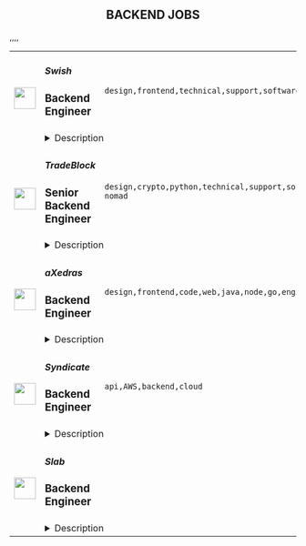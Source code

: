 <div align="center"><h2>BACKEND JOBS</h2></div><table><tr>
                <td width="100" height="100" rowspan="2">
                    <img src="https://remoteok.com/assets/img/jobs/56a0561f5c071a0a5ef8ec3fbedef3a01672384574.png" width="38px" height="auto">
                </td>
                <td width="300">
                    <h5>Swish</h5>
                    <h3>Backend Engineer</h3>
                </td>
                <td width="300">
                    <code>design,frontend,technical,support,software,web,css,mobile,lead,analytics,engineer,engineering,backend,digital nomad</code>
                </td>
                <td width="200">
                <text>1 days ago</text>
                </td>
                <td width="100" rowspan="2">
                <a href="https://remoteOK.com/remote-jobs/remote-backend-engineer-swish-171813" align="right" target="_blank">Apply</a>
                </td>
            </tr>
            <tr>
                <td colspan="3">
                <details><summary>Description</summary>
                <div><span style="font-size:12pt;">The Engineering team at Swish is looking for talented Backend Engineers to create fast, scalable server infrastructures with a focus on the best possible user experiences. You will work closely with a talented team of designers, engineers, and product managers who design, implement and ship mission-critical features. You have prior experience developing high quality backend architecture and are excited about doing that at a company that is transforming the way enterprises run their businesses with a tech-focused, mobile-first mindset. You want to have productive technical discussions with a bias towards analytics and user feedback and contribute to the continuous improvement of our web and mobile experiences.</span></div><div><br></div><div><span style="font-size:12pt;">We are looking for individuals who are passionate about the latest technologies and can lead the design and development of scalable applications. A successful candidate will bring deep analytical ability, software engineering expertise, and the ability to deliver results within a fast-moving, agile environment.</span></div><div><br></div><div><b style="font-size:18px;">Our Stack</b></div><div><br></div><div><span style="font-size:12pt;">â¢ Frontend: React, Redux, ES6, ESLint, CSS Modules, Sass, Babel, Webpack, Flow, Jest</span></div><div><span style="font-size:12pt;">â¢ Backend: Node</span></div><div><span style="font-size:12pt;">â¢ Framework: Express, Next, Meteor</span></div><div><span style="font-size:12pt;">â¢ Datastore: MongoDB, Redis</span></div><div><span style="font-size:12pt;">â¢ Container: Docker</span></div><div><span style="font-size:12pt;">â¢ Hosting: AWS, Heroku</span></div><div><br></div><div><b style="font-size:18px;">A Typical Week</b></div><div><br></div><div><span style="font-size:12pt;">â¢ You'll brainstorm with product managers and designers to conceptualize new features.</span></div><div>â¢ <span style="font-size:12pt;">You'll collaborate with frontend engineers to build new features for a client.</span>
</div><div><span style="font-size:12pt;">â¢ You'll learn about new technologies and discuss potential solutions to problems.</span></div><div><span style="font-size:12pt;">â¢ You'll help our skilled support team triage bugs and troubleshoot production issues.</span></div><div><span style="font-size:12pt;">â¢ You'll mentor other engineers and deeply review code.</span></div><div><br></div><div><b style="font-size:18px;">Requirements</b></div><div><br></div><div><span style="font-size:12pt;">You'll be tasked with developing server infrastructures and applying them at scale to our projects. We look for the following attributes in candidates:</span></div><div><br></div><div><span style="font-size:12pt;">â¢ Strong communication skills.</span></div><div><span style="font-size:12pt;">â¢ Work across disciplines with team members from frontend, backend, design, and product.</span></div><div><span style="font-size:12pt;">â¢ Actively participate in product decisions and improve our development workflow.</span></div><div><span style="font-size:12pt;">â¢ 3+ years of relevant work experience building production server infrastructures, ideally using our stack.Experience with measuring and improving server response times in different conditions and environments.</span></div><div><span style="font-size:12pt;">â¢ Experience with unit and integration testing, continuous integration and deployment workflows.</span></div><div><span style="font-size:12pt;">â¢ Experience with developing REST APIs and integrating third-party APIs.</span></div><div><br></div><div><span style="font-size:12pt;">In all cases, you should be motivated by a desire to solve the most important problems and obtain unprecedented results and eager to push your methods to their maximal performance.</span></div><div><br></div><div><b style="font-size:18px;">Bonus Points</b></div><div><br></div><div><span style="font-size:12pt;">â¢ Degree in STEM field, especially software engineering or computer science related.</span></div><div><span style="font-size:12pt;">â¢ Interested in emerging technology such as machine learning and blockchain.</span></div><div><span style="font-size:12pt;">â¢ Track record of migrating legacy infrastructure to modern stacks.</span></div><div><span style="font-size:12pt;">â¢ Experience in small startÂ­up environments helping large enterprises.</span></div><div><span style="font-size:12pt;">â¢ Experience working with a team, especially a distributed team.</span></div><div><br></div><div><b style="font-size:18px;">About Swish </b></div><div><br></div><div>
<span style="font-size:12pt;">Launched in February 2013, </span><b style="font-size:12pt;"><a href="http://www.swishlabs.com/" class="postings-link" rel="noopener noreferrer nofollow">Swish</a></b><span style="font-size:12pt;"> is a fast-growing business with an innovative working culture and teams spanned across the world with teams in Toronto, San Francisco, Berlin, Auckland, Bruxelles, Medellin, and more. </span>
</div><div><br></div><div><span style="font-size:12pt;">We create products for successful business using cutting-edge technologies: Blockchain, Machine Learning, and Apps Dev. Working with Swish puts you in contact with prestigious brands, wherever your base is. We are a 100% remote-work company because we believe it is everyoneâs choice to live and work the way they prefer.</span></div><div><br></div><div><span style="font-size:12pt;">Work is organized in sprints  - 2 weeks periods to which, as a member of our talent community, you choose to commit. You always have the choice to accept or decline a sprint, or take-on multiple sprints simultaneously. </span></div><div><br></div><div><span style="font-size:12pt;">We let members choose what suits them best depending on their current situation: family, travel, studies, finance. We know life is not linear and we respect the humans behind the screens. </span></div><div><br></div><div>
<span style="font-size:12pt;">Our work ethic relies on six core values: Transparency, Directness, Meritocracy, Autonomy, Responsibility, </span><span style="font-size:16px;">Continuous</span><span style="font-size:12pt;"> Learning.</span>
</div><div><br></div><div><span style="font-size:12pt;">Ensuring a diverse and inclusive workplace where we learn from each other is core to our values. We welcome people of different backgrounds, experiences, abilities, and perspectives. We are an equal opportunity employer and a fun place to work. </span></div><div><br></div><div><span style="font-size:12pt;">Join the future of work today.</span></div><div><br></div><br/><br/>Please mention the word **FAVORABLE** and tag RNS4xODEuODEuNQ== when applying to show you read the job post completely (#RNS4xODEuODEuNQ==). This is a beta feature to avoid spam applicants. Companies can search these words to find applicants that read this and see they're human.
                </details>
                </td>
            </tr>,<tr>
                <td width="100" height="100" rowspan="2">
                    <img src="https://remoteok.com/assets/img/jobs/f80e2ddc26e0f0b143f0b53265e9ae3b1672298134.png" width="38px" height="auto">
                </td>
                <td width="300">
                    <h5>TradeBlock</h5>
                    <h3>Senior Backend Engineer</h3>
                </td>
                <td width="300">
                    <code>design,crypto,python,technical,support,software,code,web,financial,senior,reliability,engineer,linux,backend,digital nomad</code>
                </td>
                <td width="200">
                <text>2 days ago</text>
                </td>
                <td width="100" rowspan="2">
                <a href="https://remoteOK.com/remote-jobs/remote-senior-backend-engineer-tradeblock-171306" align="right" target="_blank">Apply</a>
                </td>
            </tr>
            <tr>
                <td colspan="3">
                <details><summary>Description</summary>
                <div class="content-intro"><p><span style="text-decoration:underline;"><strong>About The Company</strong></span><br><span style="font-weight:400;">TradeBlock is the leading institutional digital assets trading platform. TradeBlock provides standardized connectivity and a powerful suite of tools to capture the end-to-end trade lifecycle for liquidity providers, asset managers, corporate clients, and exchanges, among others.</span></p></div><p><span style="text-decoration:underline;"><strong>About the Role</strong></span></p>
<p><em>Budgeted Salary Range:</em> $175k - $225k</p>
<p>Our engineers build and maintain the technology underpinning our OTC trading platform. They are responsible for core software development, data ingestion, transformation and distribution, as well as measuring and improving the performance of our systems. The ideal candidate will have experience in crypto currencies, capital markets and/or FX, solid understanding of data structures and algorithms, and very strong Python programming skills.</p>
<p> </p>
<p><span style="text-decoration:underline;"><strong>Responsibilities</strong></span></p>
<ul>
<li>Manage multiple systems that communicate with one another via APIs (REST & WebSocket</li>
<li>Develop and maintain applications that support our core business offerings, placing an emphasis on their reliability and performance.</li>
<li>Write and document reliable and reusable code to advance our existing products and to develop new solutions, rigorously adhering to the requirements outlined by our Product team.</li>
<li>Ability to analyze application and performance issues that span multiple interdependent systems in real time.</li>
<li>Provide quick resolutions to production issues.</li>
<li>Contribute technical input for the planning and design process of new and existing systems.</li>
</ul>
<p><span style="text-decoration:underline;"><strong>Requirements </strong></span></p>
<ul>
<li>Advanced Linux experience</li>
<li>Advanced Python experience</li>
<li>Experience with Python frameworks</li>
<li>Understanding of the OSI model and especially proficient understanding of the application layer</li>
<li>Knowledge of AWS</li>
<li>Advanced understanding of the concepts and fundamentals behind modern day Web APIs</li>
</ul>
<p><span style="text-decoration:underline;"><strong>Preferred</strong></span></p>
<ul>
<li>5+ years of experience with Linux</li>
<li>5+ years of experience with Python</li>
<li>3+ years of experience with AWS</li>
<li>3+ years of experience with SQL</li>
<li>Experience with Nginx</li>
<li>Experience with HAProxy</li>
<li>Experience working with software for financial markets (crypto, FX, etc.)</li>
</ul>
<p><span style="text-decoration:underline;"><strong>Technologies</strong></span></p>
<p>AWS, PostgreSQL, Linux, Redis, Python, HAProxy, Javascript, Graphite/Grafana, Nginx, Django, Git</p>
<p> </p><div class="content-conclusion">
<p><span style="text-decoration:underline;"><strong>Benefits Highlights</strong></span></p>
<ul>
<li>90% of Medical, Dental, Vision costs covered by TradeBlock (Coverage starts from day one)</li>
<li>401k Match w/ 5% company match</li>
<li>Flexible PTO (Taking time off is important and encouraged)</li>
<li>Opportunities for Equity in Digital Currency Group</li>
<li>Paid Family Leave for mothers and fathers</li>
<li>All new employees receive a WFH stipend.</li>
</ul>
</div><br/><br/>Please mention the word **ELATION** and tag RNS4xODEuODEuNQ== when applying to show you read the job post completely (#RNS4xODEuODEuNQ==). This is a beta feature to avoid spam applicants. Companies can search these words to find applicants that read this and see they're human.
                </details>
                </td>
            </tr>,<tr>
                <td width="100" height="100" rowspan="2">
                    <img src="https://remoteok.com/assets/img/jobs/6d030db936cd08ad412dd2bb851c72c21672125350.jpg" width="38px" height="auto">
                </td>
                <td width="300">
                    <h5>aXedras</h5>
                    <h3>Backend Engineer</h3>
                </td>
                <td width="300">
                    <code>design,frontend,code,web,java,node,go,engineer,linux,backend,digital nomad</code>
                </td>
                <td width="200">
                <text>4 days ago</text>
                </td>
                <td width="100" rowspan="2">
                <a href="https://remoteOK.com/remote-jobs/remote-backend-engineer-axedras-170338" align="right" target="_blank">Apply</a>
                </td>
            </tr>
            <tr>
                <td colspan="3">
                <details><summary>Description</summary>
                <h3>Who we are</h3>

<p>aXedrasâ¢ vision is to connect and digitalize the precious metal industry. We combine bullion market expertise and cutting-edge information technology to create significant benefits for the stakeholders of the precious metals industry.</p>

<h3>What we do</h3>

<p>aXedrasâ¢ builds and runs the Bullion Integrity Ledgerâ¢ - a trusted digital network based on latest DLT - on which market participants in the precious metals industry can interact with each other to maintain shared ledgers of product and ownership information. The technology of the Bullion Integrity Ledgerâ¢ enables to digitally reflect manifold precious metals industry use cases and applications along the entire value-chain.</p>

<h3>What you will do</h3>

<p>You will have the opportunity to join an innovative and agile IT project within a fast growing and dynamic start-up company. You will to be part of a highly motivated, cross-functional team! You will get the chance to take a driving role in the design and development of the entire stack, with a focus on the microservice components.</p>

<h3>Our Stack</h3>

<p>We develop on GitLab, using Kotlin, Gradle, Docker, NodeJS, React, Terraform and Ansible. An instance of the aXedrasâ¢ stack is composed of a R3 Corda blockchain node, a set of JVM/Spring-Boot-based microservices to control and connect the node to our frontend, and the React-based user interface. Each network member owns its own stack, which is hosted and operated by the customers either on-premise or in the cloud.</p>

<h3>Who we are looking for</h3>

<ul>
        <li>Applications of all seniority levels are welcome but experience with designing and developing backend applications using Java 8 or another JVM language (preferably Kotlin) is expected.</li>
        <li>Masterâs/Bachelorâs degree in computer science or in a related field</li>
        <li>Capable of bootstrapping a backend project from scratch</li>
        <li>Proficient in structuring and developing RESTful API</li>
        <li>Knowledge of Spring Boot, JPA/Hibernate, SQL, Gradle</li>
        <li>Solid understanding of distributed systems, microservice architecture, IPC/RPC and serialization frameworks, web services and network protocols</li>
        <li>Experience with DevOps, CI/CD, build/deployment-automation, Gitlab pipelines, Linux and Docker</li>
        <li>Knowledge of DLT/blockchain and specifically R3 Corda is a plus</li>
        <li>Non JVM experience like Go or Rust experience is a plus</li>
        <li>Understanding of frontend development in React, Angular, etc. is a plus</li>
        <li>Proficient in code versioning with Git</li>
        <li>Fixed (Swiss work permit & residency required) or contractor (remote worldwide, +/- 2h CET preferred) employment is possible</li>
        <li>Proficient in English</li>
        <li>German, Italian or Spanish is a plus</li>
</ul>

<h3>How to apply</h3>

<p>Please send your full application CV. A motivation or cover letter is not required. Also, the diplomas specified in your CV do not have to be attached and will be checked at a later stage.</p><br/><br/>Please mention the word **REVELATION** and tag RNS4xODEuODEuNQ== when applying to show you read the job post completely (#RNS4xODEuODEuNQ==). This is a beta feature to avoid spam applicants. Companies can search these words to find applicants that read this and see they're human.
                </details>
                </td>
            </tr>,<tr>
                <td width="100" height="100" rowspan="2">
                    <img src="https://remotive.com/job/1535605/logo" width="38px" height="auto">
                </td>
                <td width="300">
                    <h5>Syndicate</h5>
                    <h3>Backend Engineer</h3>
                </td>
                <td width="300">
                    <code>api,AWS,backend,cloud</code>
                </td>
                <td width="200">
                <text>2 days ago</text>
                </td>
                <td width="100" rowspan="2">
                <a href="https://remotive.com/remote-jobs/software-dev/backend-engineer-1535605" align="right" target="_blank">Apply</a>
                </td>
            </tr>
            <tr>
                <td colspan="3">
                <details><summary>Description</summary>
                <div class="h1">About Us</div>
<p style="min-height: 1.5em;">Within the next decade, investing will be decentralized, democratized, and community-driven. Syndicate is building the infrastructure to enable this at scale—we’re developing decentralized investing and social networking protocols, advanced legal tech solutions, and a next-gen social networking platform that empowers communities to raise, coordinate, and invest capital like never before.</p>
<p style="min-height: 1.5em;">Founded in Jan 2021, we've raised over $20M from values-aligned leaders who represent a diverse array of industries and communities, including firms like Andreessen Horowitz and its Cultural Leadership Fund, IDEO CoLab Ventures, Variant, Electric Capital, and over 200 others. We've also partnered with and received investment from over 100 community partners.</p>
<p style="min-height: 1.5em;">Our first product allows anyone to start an investing syndicate on the Ethereum for just the cost of gas. The typical fees to set up an investing syndicate average $12,000 which allows us to be up to <strong>1,200x less expensive</strong> than traditional methods. We're using public blockchain technology to expand access to venture capital for entrepreneurs around the world because we believe that venture capital should be widely available rather than only accessible in a small handful of cities.</p>
<p style="min-height: 1.5em;"> </p>
<div class="h2">We're a Remote-First Company</div>
<p style="min-height: 1.5em;">We're proud to be a globally distributed company that's remote forever. Many companies have had to adopt remote work, but you could say we were born into it. That keeps things simple and efficient—you can work from almost anywhere, without worrying about a commute, rigid schedule, or retrofitting old processes into new ways of working.</p>
<p style="min-height: 1.5em;">We’ve built a top-notch remote culture that includes things like a home office stipend, travel reimbursement, and unlimited time off, regular in-person meetups around the world (including at least once a year where we fly the whole company out to a shared summit), and many more benefits to help you do your best work wherever you are.</p>
<p style="min-height: 1.5em;">For most roles, we welcome applicants from anywhere in the world as long as the hours you choose overlap with the Pacific US timezone for meetings.</p>
<p style="min-height: 1.5em;"> </p>
<div class="h2">Diversity and Inclusion</div>
<p style="min-height: 1.5em;">At Syndicate, we're building a fundamentally revolutionary product—one that promises to democratize finance in a way never before attempted. That starts with a diverse, inclusive, affirming, and welcoming team. We are deeply committed to these principles as a core value, and proud to be an equal opportunity workplace. If you're a member of an underrepresented or marginalized group, we strongly encourage you to apply.</p>
<p style="min-height: 1.5em;"> </p>
<div class="h1">The Role</div>
<p style="min-height: 1.5em;">We're looking for a Senior Backend Engineer to architect and build systems at the intersection of our protocol and product engineering teams. You will be at the forefront of building inclusive capital allocation tools in web3 and work with a diverse, world-class team of engineers, designers, and product managers.</p>
<p style="min-height: 1.5em;">We welcome applicants from anywhere in the world, but given the collaborative nature of engineering, the hours you choose must have several hours of overlap with San Francisco's and New York's time zones.</p>
<p style="min-height: 1.5em;">This role will pay between $160,000-$220,000 per year.</p>
<p style="min-height: 1.5em;"><strong>You Will:</strong></p>
<ul style="">
<li style="">
<p style="min-height: 1.5em;">Own and solve challenging problems from end-to-end to create and launch products and features that customers love</p>
</li>
<li style="">
<p style="min-height: 1.5em;">Build across the application and data stack using a variety of modern coding languages and tools (Typescript, Node.js, GraphQL, SQL databases, Solidity, among others)</p>
</li>
<li style="">
<p style="min-height: 1.5em;">Design, build, and deploy systems using serverless architecture that interface with both the frontend and protocol</p>
</li>
<li style="">
<p style="min-height: 1.5em;">Closely collaborate with frontend and protocol engineers, and with cross-functional partners including product managers, designers and company leadership, to ship products that consistently raise the bar</p>
</li>
<li style="">
<p style="min-height: 1.5em;">Lead teams and mentor engineers while building a supportive team culture</p>
</li>
</ul>
<p style="min-height: 1.5em;"><strong>Requirements:</strong></p>
<ul style="">
<li style="">
<p style="min-height: 1.5em;">At least 5 years of experience building scalable backends in a production environment at scale</p>
</li>
<li style="">
<p style="min-height: 1.5em;">Experience working with cloud-first backend frameworks and languages, such as Golang, Rust, or Typescript</p>
</li>
<li style="">
<p style="min-height: 1.5em;">Experience architecting modern applications and data stacks</p>
</li>
<li style="">
<p style="min-height: 1.5em;">Familiarity with building for, and deploying on, modern cloud services such as AWS and GCP</p>
</li>
<li style="">
<p style="min-height: 1.5em;">Familiarity with microservice infrastructure tools, such as Kubernetes and Terraform</p>
</li>
<li style="">
<p style="min-height: 1.5em;">You are self-directed, innovative, and biased towards action in fast-paced environments</p>
</li>
<li style="">
<p style="min-height: 1.5em;">Superb communication, collaboration, and organizational skills</p>
</li>
</ul>
<p style="min-height: 1.5em;"><strong>Nice to Haves:</strong></p>
<ul style="">
<li style="">
<p style="min-height: 1.5em;">Experience interacting with core web3 tooling such as <code>web3.js</code>, <code>Infura</code>, and <code>MetaMask API</code></p>
</li>
<li style="">
<p style="min-height: 1.5em;">Experience building or working with real-time indexers</p>
</li>
</ul>
<img src="https://remotive.com/job/track/1535605/blank.gif?source=public_api" alt=""/>
                </details>
                </td>
            </tr>,<tr>
                <td width="100" height="100" rowspan="2">
                    <img src="https://pbs.twimg.com/profile_images/1445184469132926979/udMW3mSs_400x400.jpg" width="38px" height="auto">
                </td>
                <td width="300">
                    <h5>Slab</h5>
                    <h3>Backend Engineer</h3>
                </td>
                <td width="300">
                    <code></code>
                </td>
                <td width="200">
                <text>0 days ago</text>
                </td>
                <td width="100" rowspan="2">
                <a href="https://jobs.lever.co/slab/e97d694f-2ef9-47e7-8599-c6e624e4d084" align="right" target="_blank">Apply</a>
                </td>
            </tr>
            <tr>
                <td colspan="3">
                <details><summary>Description</summary>
                <div class="section page-centered" data-qa="job-description"><div><b style="font-size: 18px">About: </b></div><div><br></div><div>At&nbsp;<a href="https://slab.com/" class="postings-link">Slab</a>, we believe that knowledge is the foundation of any organization's success. When a team's collective knowledge is accessible, that team's potential is limitless. That's why we're making the workplace a source of learning and purpose through knowledge-sharing. Our product helps teams easily create, organize, and discover knowledge across the entire company, from non-technical to tech-savvy. Thousands of customers rely on Slab across their entire workforces, including Asana, Benchling, and Fivetran.</div><div><br></div><div>As a small product-focused company, you'll join a team of experienced engineers, working on shipping features that delight users, fixing issues that get in their way while keeping our codebase, infrastructure, and tooling modern and well-maintained. We are globally distributed, with processes that minimize meetings and overhead, letting makers build on the maker's schedule.</div></div><div class="section page-centered"><div><h3>Technologies we use:</h3><ul class="posting-requirements plain-list"><ul><li>React + TypeScript + Sass</li><li>GraphQL + Apollo + Absinthe</li><li>Elixir + Phoenix</li><li>Postgres + Redis</li><li>Docker + Kubernetes</li><li>Google Cloud Platform </li></ul></ul></div></div><div class="section page-centered"><div><h3>Sound like you? </h3><ul class="posting-requirements plain-list"><ul><li>You have a strong technical background, with experience solving complex problems within a software development team</li><li>You love delighting users with great product experiences and resolving issues that get in their way</li><li>You're curious to learn and demonstrate the ability to do so very quickly</li><li>You communicate with clearly and concisely, whether with teammates or users</li><li>You are self-motivated and possess a strong work ethic</li><li>You are passionate about knowledge-sharing and identify with Slab's mission and values</li></ul></ul></div></div><div class="section page-centered"><div><h3>What we value:</h3><ul class="posting-requirements plain-list"><ul><li><b>Stay lean</b>&nbsp;- We strive for the greatest possible impact with the fewest number of employees. We empower our teammates with the most leveraged tools and efficient processes.</li><li><b>Default to open</b>&nbsp;- We encourage and nurture open exchanges of knowledge and ideas — while acting with respect and regard for each other.</li><li><b>Think rigorously</b>&nbsp;- We act and execute after careful thought and examination of known information, while acknowledging the risks we accept in its absence.</li><li><b>Say no</b>&nbsp;- We aim to deliver exceptionally high value in a small set of focus areas. We willingly abstain from good ideas to give only the most promising paths the attention they deserve.</li><li><b>The best prevails</b>&nbsp;- Whether an idea or an individual, the best will rise to the top at Slab. Ideas we pursue can come from anywhere, and individuals gain responsibilities due to outperformance.</li><li><b>Global optimization</b>&nbsp;- We believe that our mission — to make the workplace a source of learning and purpose — is the ultimate priority, above any single project, team, or individual.</li></ul></ul></div></div><div class="section page-centered"><div><h3>Benefits:</h3><ul class="posting-requirements plain-list"><ul><li>Full health insurance (USA) or stipend (International)</li><li>Wellness &amp; remote work stipends</li><li>$5k workspace setup, renewed biannually</li><li>7-year options exercise window</li></ul></ul></div></div><!--[2022-11-28] [GOLD-2535] Remove payTransparencyV1 when feature flag is fully removed--><div class="section page-centered" data-qa="closing-description"><div><i>Slab is an equal opportunity employer. We welcome people of diverse backgrounds, experiences, and perspectives.</i></div></div><div class="section page-centered last-section-apply" data-qa="btn-apply-bottom"><a class="postings-btn template-btn-submit hex-color" data-qa="show-page-apply" href="https://jobs.lever.co/slab/e97d694f-2ef9-47e7-8599-c6e624e4d084/apply">Apply for this job</a></div>
                </details>
                </td>
            </tr></table>